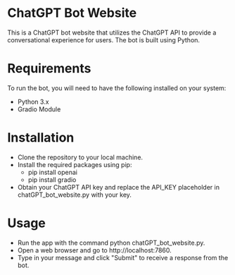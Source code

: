 # ChatGPT Bot Website
This is a ChatGPT bot website that utilizes the ChatGPT API to provide a conversational experience for users. The bot is built using Python.

# Requirements
To run the bot, you will need to have the following installed on your system:

- Python 3.x
- Gradio Module

# Installation
- Clone the repository to your local machine.
- Install the required packages using pip: 
  - pip install openai
  - pip install gradio
- Obtain your ChatGPT API key and replace the API_KEY placeholder in chatGPT_bot_website.py with your key.
# Usage
- Run the app with the command python chatGPT_bot_website.py.
- Open a web browser and go to http://localhost:7860.
- Type in your message and click "Submit" to receive a response from the bot.
